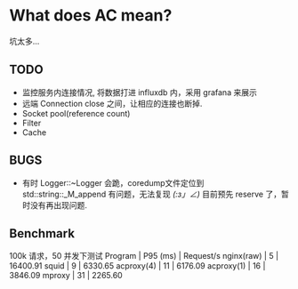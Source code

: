 What does AC mean?
==================

坑太多...

TODO
------------------
* 监控服务内连接情况, 将数据打进 influxdb 内，采用 grafana 来展示
* 远端 Connection close 之间，让相应的连接也断掉.
* Socket pool(reference count)
* Filter
* Cache

BUGS
------------------
* 有时 Logger::~Logger 会跪，coredump文件定位到 std::string::_M_append 有问题，无法复现 _(:з」∠)_  目前预先 reserve 了，暂时没有再出现问题.


Benchmark
------------------
100k 请求，50 并发下测试
Program    | P95 (ms) | Request/s
nginx(raw) |    5     | 16400.91
squid      |    9     | 6330.65
acproxy(4) |   11     | 6176.09
acproxy(1) |   16     | 3846.09
mproxy     |   31     | 2265.60
